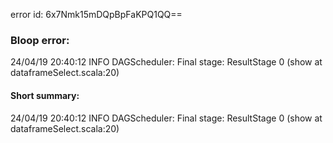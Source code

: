 error id: 6x7Nmk15mDQpBpFaKPQ1QQ==
### Bloop error:

24/04/19 20:40:12 INFO DAGScheduler: Final stage: ResultStage 0 (show at dataframeSelect.scala:20)
#### Short summary: 

24/04/19 20:40:12 INFO DAGScheduler: Final stage: ResultStage 0 (show at dataframeSelect.scala:20)